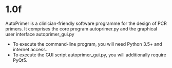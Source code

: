 # 1.0f

AutoPrimer is a clinician-friendly software programme for the design of PCR primers. It comprises the core program autoprimer.py and the graphical user interface autoprimer_gui.py

- To execute the command-line program, you will need Python 3.5+ and internet access.
- To execute the GUI script autoprimer_gui.py, you will additionally require PyQt5.

